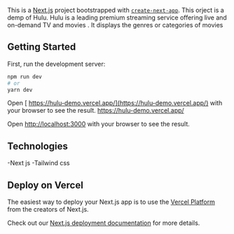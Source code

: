 This is a [Next.js](https://nextjs.org/) project bootstrapped with [`create-next-app`](https://github.com/vercel/next.js/tree/canary/packages/create-next-app).
 This orject is a demp of Hulu. Hulu is a leading premium streaming service offering live and on-demand TV and movies . It displays the genres or categories of movies
## Getting Started

First, run the development server:

```bash
npm run dev
# or
yarn dev
```
Open [ https://hulu-demo.vercel.app/](https://hulu-demo.vercel.app/) with your browser to see the result. https://hulu-demo.vercel.app/

Open [http://localhost:3000](http://localhost:3000) with your browser to see the result.

## Technologies

-Next js
-Tailwind css

## Deploy on Vercel

The easiest way to deploy your Next.js app is to use the [Vercel Platform](https://vercel.com/new?utm_medium=default-template&filter=next.js&utm_source=create-next-app&utm_campaign=create-next-app-readme) from the creators of Next.js.

Check out our [Next.js deployment documentation](https://nextjs.org/docs/deployment) for more details.
